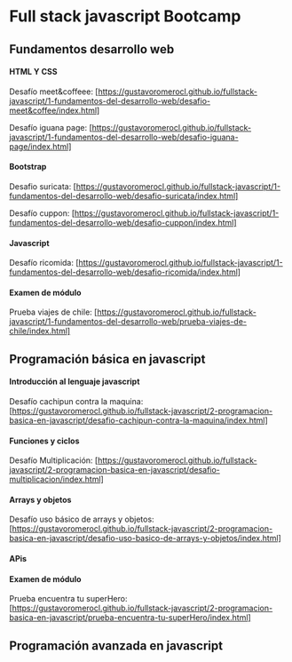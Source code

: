 # Full stack javascript Bootcamp

## Fundamentos desarrollo web 

#### HTML Y CSS 

Desafío meet&coffeee:
[https://gustavoromerocl.github.io/fullstack-javascript/1-fundamentos-del-desarrollo-web/desafio-meet&coffee/index.html]

Desafío iguana page:
[https://gustavoromerocl.github.io/fullstack-javascript/1-fundamentos-del-desarrollo-web/desafio-iguana-page/index.html]

#### Bootstrap

Desafio suricata:
[https://gustavoromerocl.github.io/fullstack-javascript/1-fundamentos-del-desarrollo-web/desafio-suricata/index.html]

Desafío cuppon:
[https://gustavoromerocl.github.io/fullstack-javascript/1-fundamentos-del-desarrollo-web/desafio-cuppon/index.html]

#### Javascript
Desafío ricomida:
[https://gustavoromerocl.github.io/fullstack-javascript/1-fundamentos-del-desarrollo-web/desafio-ricomida/index.html]

#### Examen de módulo
Prueba viajes de chile:
[https://gustavoromerocl.github.io/fullstack-javascript/1-fundamentos-del-desarrollo-web/prueba-viajes-de-chile/index.html]

## Programación básica en javascript

#### Introducción al lenguaje javascript
Desafío cachipun contra la maquina:
[https://gustavoromerocl.github.io/fullstack-javascript/2-programacion-basica-en-javascript/desafio-cachipun-contra-la-maquina/index.html]

#### Funciones y ciclos
Desafío Multiplicación:
[https://gustavoromerocl.github.io/fullstack-javascript/2-programacion-basica-en-javascript/desafio-multiplicacion/index.html]


#### Arrays y objetos
Desafío uso básico de arrays y objetos:
[https://gustavoromerocl.github.io/fullstack-javascript/2-programacion-basica-en-javascript/desafio-uso-basico-de-arrays-y-objetos/index.html]

#### APis

#### Examen de módulo
Prueba encuentra tu superHero:
[https://gustavoromerocl.github.io/fullstack-javascript/2-programacion-basica-en-javascript/prueba-encuentra-tu-superHero/index.html]

## Programación avanzada en javascript
